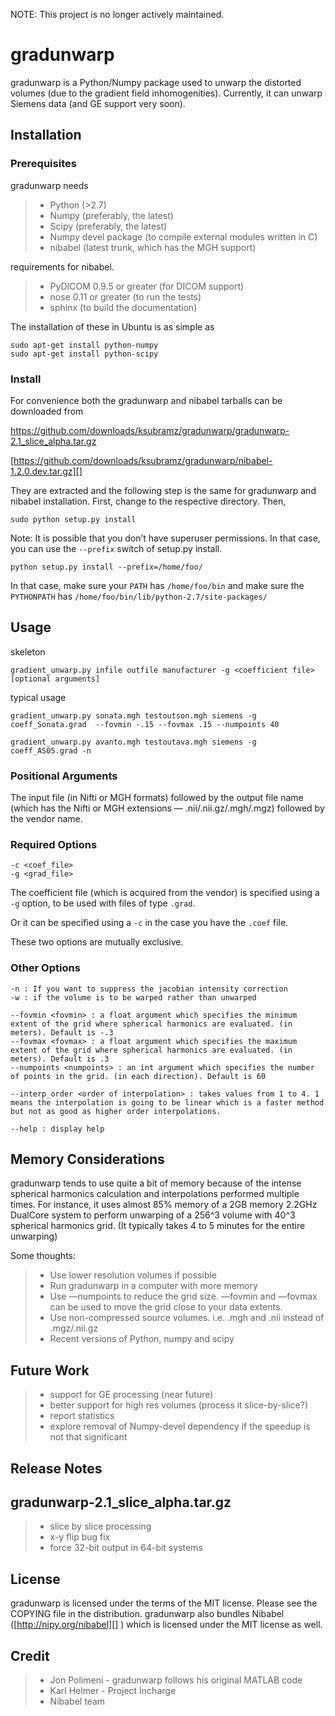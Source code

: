 NOTE: This project is no longer actively maintained.

# gradunwarp

gradunwarp is a Python/Numpy package used to unwarp the distorted
volumes (due to the gradient field іnhomogenities). Currently, it can
unwarp Siemens data (and GE support very soon).

## Installation

### Prerequisites

gradunwarp needs

> -   Python (>2.7)
> -   Numpy (preferably, the latest)
> -   Scipy (preferably, the latest)
> -   Numpy devel package (to compile external modules written in C)
> -   nibabel (latest trunk, which has the MGH support)

requirements for nibabel. 

> - PyDICOM 0.9.5 or greater (for DICOM support)
> - nose 0.11 or greater (to run the tests)
> - sphinx (to build the documentation)

The installation of these in Ubuntu is as simple as

    sudo apt-get install python-numpy
    sudo apt-get install python-scipy

### Install

For convenience both the gradunwarp and nibabel tarballs can be
downloaded from

https://github.com/downloads/ksubramz/gradunwarp/gradunwarp-2.1_slice_alpha.tar.gz

[https://github.com/downloads/ksubramz/gradunwarp/nibabel-1.2.0.dev.tar.gz][]

They are extracted and the following step is the same for gradunwarp and
nibabel installation. First, change to the respective directory. Then,

    sudo python setup.py install

Note: It is possible that you don’t have superuser permissions. In that
case, you can use the `--prefix` switch of setup.py install.

    python setup.py install --prefix=/home/foo/

In that case, make sure your `PATH` has `/home/foo/bin` and make sure the
`PYTHONPATH` has `/home/foo/bin/lib/python-2.7/site-packages/`

## Usage

skeleton

    gradient_unwarp.py infile outfile manufacturer -g <coefficient file> [optional arguments]

typical usage

    gradient_unwarp.py sonata.mgh testoutson.mgh siemens -g coeff_Sonata.grad  --fovmin -.15 --fovmax .15 --numpoints 40

    gradient_unwarp.py avanto.mgh testoutava.mgh siemens -g coeff_AS05.grad -n

### Positional Arguments

The input file (in Nifti or MGH formats) followed by the output file
name (which has the Nifti or MGH extensions — .nii/.nii.gz/.mgh/.mgz)
followed by the vendor name.

### Required Options

    -c <coef_file>
    -g <grad_file>

The coefficient file (which is acquired from the vendor) is specified
using a `-g` option, to be used with files of type `.grad`.

Or it can be specified using a `-c` in the case you have the `.coef`
file.

These two options are mutually exclusive.

### Other Options

    -n : If you want to suppress the jacobian intensity correction
    -w : if the volume is to be warped rather than unwarped

    --fovmin <fovmin> : a float argument which specifies the minimum extent of the grid where spherical harmonics are evaluated. (in meters). Default is -.3
    --fovmax <fovmax> : a float argument which specifies the maximum extent of the grid where spherical harmonics are evaluated. (in meters). Default is .3
    --numpoints <numpoints> : an int argument which specifies the number of points in the grid. (in each direction). Default is 60

    --interp_order <order of interpolation> : takes values from 1 to 4. 1 means the interpolation is going to be linear which is a faster method but not as good as higher order interpolations. 

    --help : display help

## Memory Considerations

gradunwarp tends to use quite a bit of memory because of the intense
spherical harmonics calculation and interpolations performed multiple
times. For instance, it uses almost 85% memory of a 2GB memory 2.2GHz
DualCore system to perform unwarping of a 256^3 volume with 40^3
spherical harmonics grid. (It typically takes 4 to 5 minutes for the
entire unwarping)

Some thoughts:

>  -  Use lower resolution volumes if possible
>  -  Run gradunwarp in a computer with more memory
>  -  Use —numpoints to reduce the grid size. —fovmin and —fovmax can
      be used to move the grid close to your data extents.
>  -  Use non-compressed source volumes. i.e. .mgh and .nii instead of .mgz/.nii.gz
>  -  Recent versions of Python, numpy and scipy

## Future Work

> -   support for GE processing (near future)
> -   better support for high res volumes (process it slice-by-slice?)
> -   report statistics
> -   explore removal of Numpy-devel dependency if the speedup is not
>     that significant

## Release Notes

gradunwarp-2.1_slice_alpha.tar.gz
---------------------------------
> - slice by slice processing
> - x-y flip bug fix
> - force 32-bit output in 64-bit systems

## License

gradunwarp is licensed under the terms of the MIT license. Please see
the COPYING file in the distribution. gradunwarp also bundles Nibabel
([http://nipy.org/nibabel][] ) which is licensed under the MIT license
as well.

## Credit

> -   Jon Polimeni - gradunwarp follows his original MATLAB code
> -   Karl Helmer - Project Incharge
> -   Nibabel team

  [https://github.com/downloads/ksubramz/gradunwarp/gradunwarp-2.0_alpha.tar.gz]:
    https://github.com/downloads/ksubramz/gradunwarp/gradunwarp-2.0_alpha.tar.gz
  [https://github.com/downloads/ksubramz/gradunwarp/nibabel-1.2.0.dev.tar.gz]:
    https://github.com/downloads/ksubramz/gradunwarp/nibabel-1.2.0.dev.tar.gz
  [http://nipy.org/nibabel]: http://nipy.org/nibabel

